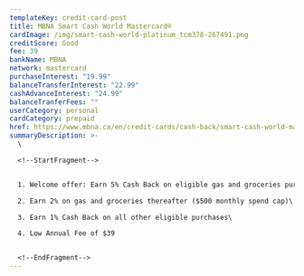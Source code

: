```yaml
---
templateKey: credit-card-post
title: MBNA Smart Cash World Mastercard®
cardImage: /img/smart-cash-world-platinum_tcm378-267491.png
creditScore: Good
fee: 39
bankName: MBNA
network: mastercard
purchaseInterest: "19.99"
balanceTransferInterest: "22.99"
cashAdvanceInterest: "24.99"
balanceTranferFees: ""
userCategory: personal
cardCategory: prepaid
href: https://www.mbna.ca/en/credit-cards/cash-back/smart-cash-world-mastercard/
summaryDescription: >-
  \

  <!--StartFragment-->


  1. Welcome offer: Earn 5% Cash Back on eligible gas and groceries purchases for the first 6 months ($500 monthly spend cap)\

  2. Earn 2% on gas and groceries thereafter ($500 monthly spend cap)\

  3. Earn 1% Cash Back on all other eligible purchases\

  4. Low Annual Fee of $39


  <!--EndFragment-->
---
```

